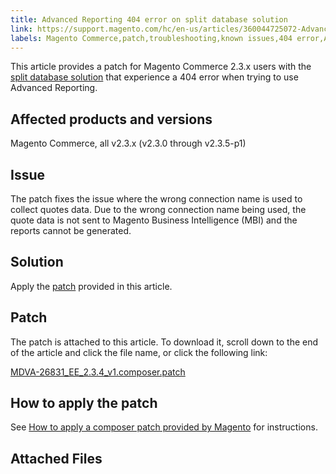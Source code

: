 ```yaml
---
title: Advanced Reporting 404 error on split database solution
link: https://support.magento.com/hc/en-us/articles/360044725072-Advanced-Reporting-404-error-on-split-database-solution
labels: Magento Commerce,patch,troubleshooting,known issues,404 error,Advanced Reporting,2.3.x
---
```


This article provides a patch for Magento Commerce 2.3.x users with the [split database solution](https://devdocs.magento.com/guides/v2.3/config-guide/multi-master/multi-master.html) that experience a 404 error when trying to use Advanced Reporting. 

 Affected products and versions
------------------------------

 Magento Commerce, all v2.3.x (v2.3.0 through v2.3.5-p1)

 Issue
-----

 The patch fixes the issue where the wrong connection name is used to collect quotes data. Due to the wrong connection name being used, the quote data is not sent to Magento Business Intelligence (MBI) and the reports cannot be generated.

 Solution
--------

 Apply the [patch](https://support.magento.com/hc/en-us/article_attachments/360059846152/MDVA-26831_EE_2.3.4_v1.composer.patch) provided in this article.

 Patch
-----

 The patch is attached to this article. To download it, scroll down to the end of the article and click the file name, or click the following link:

 [MDVA-26831\_EE\_2.3.4\_v1.composer.patch](https://support.magento.com/hc/en-us/article_attachments/360059846152/MDVA-26831_EE_2.3.4_v1.composer.patch)

 How to apply the patch
----------------------

 See [How to apply a composer patch provided by Magento](https://support.magento.com/hc/en-us/articles/360028367731) for instructions.

 Attached Files
--------------

